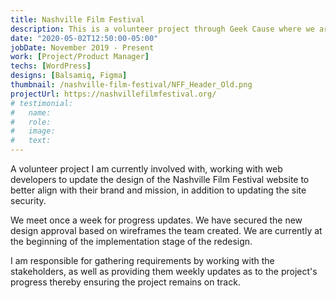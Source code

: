 ```yaml
---
title: Nashville Film Festival
description: This is a volunteer project through Geek Cause where we are redesigning the NFF website.
date: "2020-05-02T12:50:00-05:00"
jobDate: November 2019 - Present
work: [Project/Product Manager]
techs: [WordPress]
designs: [Balsamiq, Figma]
thumbnail: /nashville-film-festival/NFF_Header_Old.png
projectUrl: https://nashvillefilmfestival.org/
# testimonial:
#   name: 
#   role: 
#   image: 
#   text: 
---
```


A volunteer project I am currently involved with, working with web developers to update the design of the Nashville Film Festival website to better align with their brand and mission, in addition to updating the site security.

We meet once a week for progress updates. We have secured the new design approval based on wireframes the team created. We are currently at the beginning of the implementation stage of the redesign.

I am responsible for gathering requirements by working with the stakeholders, as well as providing them weekly updates as to the project's progress thereby ensuring the project remains on track. 
